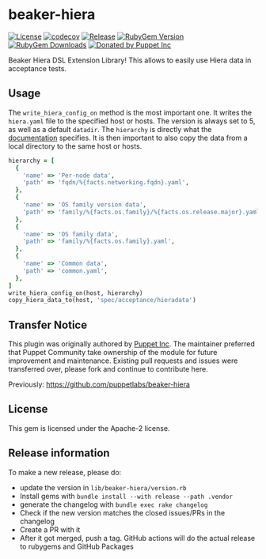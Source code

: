 # beaker-hiera

[![License](https://img.shields.io/github/license/voxpupuli/beaker.svg)](https://github.com/voxpupuli/beaker/blob/master/LICENSE)
[![codecov](https://codecov.io/gh/voxpupuli/beaker/branch/master/graph/badge.svg?token=Mypkl78hvK)](https://codecov.io/gh/voxpupuli/beaker)
[![Release](https://github.com/voxpupuli/beaker/actions/workflows/release.yml/badge.svg)](https://github.com/voxpupuli/beaker/actions/workflows/release.yml)
[![RubyGem Version](https://img.shields.io/gem/v/beaker.svg)](https://rubygems.org/gems/beaker)
[![RubyGem Downloads](https://img.shields.io/gem/dt/beaker.svg)](https://rubygems.org/gems/beaker)
[![Donated by Puppet Inc](https://img.shields.io/badge/donated%20by-Puppet%20Inc-fb7047.svg)](#transfer-notice)

Beaker Hiera DSL Extension Library! This allows to easily use Hiera data in acceptance tests.

## Usage

The `write_hiera_config_on` method is the most important one.
It writes the `hiera.yaml` file to the specified host or hosts.
The version is always set to 5, as well as a default `datadir`.
The `hierarchy` is directly what the [documentation](https://www.puppet.com/docs/puppet/7/hiera_config_yaml_5.html) specifies.
It is then important to also copy the data from a local directory to the same host or hosts.

```ruby
hierarchy = [
  {
    'name' => 'Per-node data',
    'path' => 'fqdn/%{facts.networking.fqdn}.yaml',
  },
  {
    'name' => 'OS family version data',
    'path' => 'family/%{facts.os.family}/%{facts.os.release.major}.yaml',
  },
  {
    'name' => 'OS family data',
    'path' => 'family/%{facts.os.family}.yaml',
  },
  {
    'name' => 'Common data',
    'path' => 'common.yaml',
  },
]
write_hiera_config_on(host, hierarchy)
copy_hiera_data_to(host, 'spec/acceptance/hieradata')
```

## Transfer Notice

This plugin was originally authored by [Puppet Inc](http://puppet.com).
The maintainer preferred that Puppet Community take ownership of the module for future improvement and maintenance.
Existing pull requests and issues were transferred over, please fork and continue to contribute here.

Previously: https://github.com/puppetlabs/beaker-hiera

## License

This gem is licensed under the Apache-2 license.

## Release information

To make a new release, please do:
* update the version in `lib/beaker-hiera/version.rb`
* Install gems with `bundle install --with release --path .vendor`
* generate the changelog with `bundle exec rake changelog`
* Check if the new version matches the closed issues/PRs in the changelog
* Create a PR with it
* After it got merged, push a tag. GitHub actions will do the actual release to rubygems and GitHub Packages
